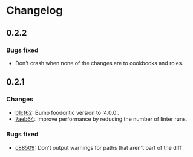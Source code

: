 # Changelog

## 0.2.2

### Bugs fixed

* Don't crash when none of the changes are to cookbooks and roles.

## 0.2.1

### Changes

* [b1cf62](https://github.com/mmozuras/pronto-foodcritic/commit/b1cf62): Bump foodcritic version to '4.0.0'.
* [7aeb64](https://github.com/mmozuras/pronto-foodcritic/commit/7aeb64): Improve performance by reducing the number of linter runs.

### Bugs fixed

* [c88509](https://github.com/mmozuras/pronto-foodcritic/commit/c88509): Don't output warnings for paths that aren't part of the diff.
